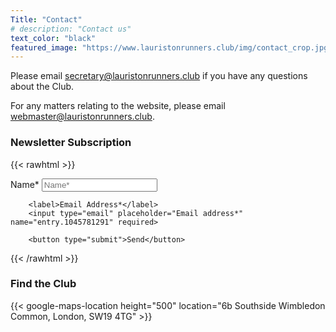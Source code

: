 ```yaml
---
Title: "Contact"
# description: "Contact us"
text_color: "black"
featured_image: "https://www.lauristonrunners.club/img/contact_crop.jpg"
---
```


Please email secretary@lauristonrunners.club if you have any questions about the Club. 

For any matters relating to the website, please email webmaster@lauristonrunners.club.

### Newsletter Subscription

{{< rawhtml >}}
  <link rel="stylesheet" href="/css/form.css">
  
  <script type="text/javascript">var submitted=false;</script>
  
  <iframe name="hidden_iframe" id="hidden_iframe" style="display:none;" 
  onload="if(submitted) {window.location='/thankyou';}"></iframe>

  <form action="https://docs.google.com/forms/d/e/18IqVKDW2Og3_-jCCzW4SOk2vpa_FHFC_48lrO-UDGOE/formResponse" 
  method="post" target="hidden_iframe" onsubmit="submitted=true;">
  </form>

  <form action="https://docs.google.com/forms/d/e/1FAIpQLSeb2q_AcrbkRYgVzBlSZUOVXWohv-qOMdAR4CC_6k42PhJwQw/formResponse" method="post">
        <label>Name*</label>
        <input type="text" placeholder="Name*" name="entry.2005620554" required>
  
        <label>Email Address*</label>
        <input type="email" placeholder="Email address*" name="entry.1045781291" required>
     
        <button type="submit">Send</button>
  </form>

{{< /rawhtml >}}

### Find the Club

{{< google-maps-location height="500" location="6b Southside Wimbledon Common, London, SW19 4TG" >}}
